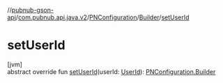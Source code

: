 //[pubnub-gson-api](../../../../index.md)/[com.pubnub.api.java.v2](../../index.md)/[PNConfiguration](../index.md)/[Builder](index.md)/[setUserId](set-user-id.md)

# setUserId

[jvm]\
abstract override fun [setUserId](set-user-id.md)(userId: [UserId](../../../../../../pubnub-kotlin/pubnub-kotlin-core-api/pubnub-kotlin-core-api/com.pubnub.api/-user-id/index.md)): [PNConfiguration.Builder](index.md)

